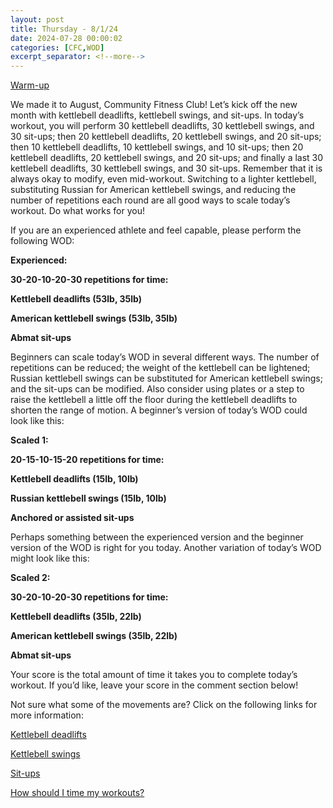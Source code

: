 ```yaml
---
layout: post
title: Thursday - 8/1/24
date: 2024-07-28 00:00:02
categories: [CFC,WOD]
excerpt_separator: <!--more-->
---
```

[Warm-up](https://communityfitnessclub.wixsite.com/website/post/basic-full-body-warm-up)

We made it to August, Community Fitness Club! Let’s kick off the new month with kettlebell deadlifts, kettlebell swings, and sit-ups. In today’s workout, you will perform 30 kettlebell deadlifts, 30 kettlebell swings, and 30 sit-ups; then 20 kettlebell deadlifts, 20 kettlebell swings, and 20 sit-ups; then 10 kettlebell deadlifts, 10 kettlebell swings, and 10 sit-ups; then 20 kettlebell deadlifts, 20 kettlebell swings, and 20 sit-ups; and finally a last 30 kettlebell deadlifts, 30 kettlebell swings, and 30 sit-ups. Remember that it is always okay to modify, even mid-workout. Switching to a lighter kettlebell, substituting Russian for American kettlebell swings, and reducing the number of repetitions each round are all good ways to scale today’s workout. Do what works for you!

If you are an experienced athlete and feel capable, please perform the following WOD:

**Experienced:**

**30-20-10-20-30 repetitions for time:**

**Kettlebell deadlifts (53lb, 35lb)**

**American kettlebell swings (53lb, 35lb)**

**Abmat sit-ups**
<!--more-->

Beginners can scale today’s WOD in several different ways. The number of repetitions can be reduced; the weight of the kettlebell can be lightened; Russian kettlebell swings can be substituted for American kettlebell swings; and the sit-ups can be modified. Also consider using plates or a step to raise the kettlebell a little off the floor during the kettlebell deadlifts to shorten the range of motion. A beginner’s version of today’s WOD could look like this:

**Scaled 1:**

**20-15-10-15-20 repetitions for time:**

**Kettlebell deadlifts (15lb, 10lb)**

**Russian kettlebell swings (15lb, 10lb)**

**Anchored or assisted sit-ups**

Perhaps something between the experienced version and the beginner version of the WOD is right for you today. Another variation of today’s WOD might look like this:

**Scaled 2:**

**30-20-10-20-30 repetitions for time:**

**Kettlebell deadlifts (35lb, 22lb)**

**American kettlebell swings (35lb, 22lb)**

**Abmat sit-ups**

Your score is the total amount of time it takes you to complete today’s workout. If you’d like, leave your score in the comment section below!

Not sure what some of the movements are? Click on the following links for more information:

[Kettlebell deadlifts](https://communityfitnessclub.wixsite.com/website/post/kettlebell-deadlifts)

[Kettlebell swings](https://communityfitnessclub.wixsite.com/website/post/kettlebell-swings)

[Sit-ups](https://communityfitnessclub.wixsite.com/website/post/sit-ups)

[How should I time my workouts?](https://communityfitnessclub.wixsite.com/website/post/how-should-i-time-my-workouts)
